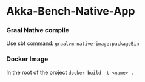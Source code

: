 # Akka-Bench-Native-App

### Graal Native compile

Use sbt command: ```graalvm-native-image:packageBin```

### Docker Image

In the root of the project ```docker build -t <name> .```